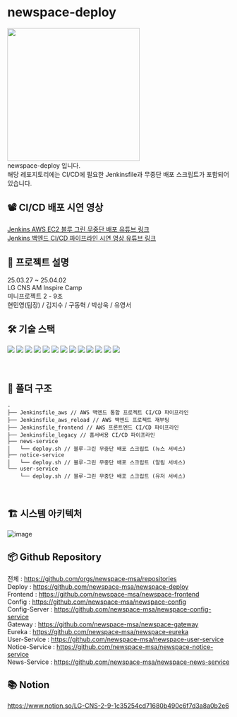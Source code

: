 # newspace-deploy
<img src="https://github.com/user-attachments/assets/04d415b7-b379-4a0b-9aba-ff1d3609db85" width="300" />

<br>
newspace-deploy 입니다.
<br>
해당 레포지토리에는 CI/CD에 필요한 Jenkinsfile과 무중단 배포 스크립트가 포함되어있습니다. 
<br>

## 📽️ CI/CD 배포 시연 영상
[Jenkins AWS EC2 블루 그린 무중단 배포 유튜브 링크](https://youtu.be/nRx-jOo8CAo?si=7Z5pfg4jXD5fLKP3)
<br>
[Jenkins 백엔드 CI/CD 파이프라인 시연 영상 유튜브 링크](https://youtu.be/-oRP9SXSFeI?si=E5c8gun3oIVVAMAN)

## 📍 프로젝트 설명
25.03.27 ~ 25.04.02
<br>
LG CNS AM Inspire Camp
<br>
미니프로젝트 2 - 9조
<br>
현민영(팀장) / 김지수 / 구동혁 / 박상욱 / 유영서

## 🛠️ 기술 스택

<img src="https://img.shields.io/badge/Spring%20Boot-6DB33F?style=for-the-badge&logo=SpringBoot&logoColor=white"> <img src="https://img.shields.io/badge/Spring%20Security-6DB33F?style=for-the-badge&logo=SpringSecurity&logoColor=white"> <img src="https://img.shields.io/badge/Gradle-02303A?style=for-the-badge&logo=Gradle&logoColor=white"> <img src="https://img.shields.io/badge/Spring%20Cloud-6DB33F?style=for-the-badge&logo=Spring&logoColor=white"> <img src="https://img.shields.io/badge/Spring%20AI-6DB33F?style=for-the-badge&logo=Spring&logoColor=white"> <img src="https://img.shields.io/badge/Spring%20WebFlux-6DB33F?style=for-the-badge&logo=SpringWebFlux&logoColor=white"> <img src="https://img.shields.io/badge/MariaDB-003545?style=for-the-badge&logo=MariaDB&logoColor=white"> <img src="https://img.shields.io/badge/Docker-2496ED?style=for-the-badge&logo=Docker&logoColor=white"> <img src="https://img.shields.io/badge/Jenkins-D24939?style=for-the-badge&logo=Jenkins&logoColor=white"> <img src="https://img.shields.io/badge/Postman-FF6C37?style=for-the-badge&logo=Postman&logoColor=white"> <img src="https://img.shields.io/badge/Swagger-85EA2D?style=for-the-badge&logo=Swagger&logoColor=white"> <img src="https://img.shields.io/badge/Notion-000000?style=for-the-badge&logo=Notion&logoColor=white"> <img src="https://img.shields.io/badge/NGINX-009639?style=for-the-badge&logo=NGINX&logoColor=white"> 

<br/>

## 📂 폴더 구조

```
.
├── Jenkinsfile_aws // AWS 백엔드 통합 프로젝트 CI/CD 파이프라인
├── Jenkinsfile_aws_reload // AWS 백엔드 프로젝트 재부팅
├── Jenkinsfile_frontend // AWS 프론트엔드 CI/CD 파이프라인
├── Jenkinsfile_legacy // 홈서버용 CI/CD 파이프라인
├── news-service
│   └── deploy.sh // 블루-그린 무중단 배포 스크립트 (뉴스 서비스)
├── notice-service
│   └── deploy.sh // 블루-그린 무중단 배포 스크립트 (알림 서비스)
└── user-service
    └── deploy.sh // 블루-그린 무중단 배포 스크립트 (유저 서비스)
```
<br/>

## 🏗️ 시스템 아키텍처
![image](https://github.com/user-attachments/assets/bba4aae7-b01a-46dc-8aee-096fa4736107)

## 📦 Github Repository
전체 : https://github.com/orgs/newspace-msa/repositories
<br>
Deploy : https://github.com/newspace-msa/newspace-deploy
<br>
Frontend : https://github.com/newspace-msa/newspace-frontend
<br>
Config : https://github.com/newspace-msa/newspace-config
<br>
Config-Server : https://github.com/newspace-msa/newspace-config-service
<br>
Gateway : https://github.com/newspace-msa/newspace-gateway
<br>
Eureka : https://github.com/newspace-msa/newspace-eureka
<br>
User-Service : https://github.com/newspace-msa/newspace-user-service
<br>
Notice-Service : https://github.com/newspace-msa/newspace-notice-service
<br>
News-Service : https://github.com/newspace-msa/newspace-news-service

## 📚 Notion
https://www.notion.so/LG-CNS-2-9-1c35254cd71680b490c6f7d3a8a0b2e6



